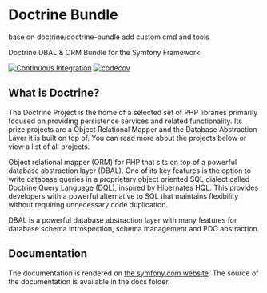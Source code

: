 # Doctrine Bundle

base on doctrine/doctrine-bundle  add custom cmd and tools

Doctrine DBAL & ORM Bundle for the Symfony Framework.

[![Continuous Integration](https://github.com/doctrine/DoctrineBundle/actions/workflows/continuous-integration.yml/badge.svg)](https://github.com/doctrine/DoctrineBundle/actions/workflows/continuous-integration.yml) [![codecov](https://codecov.io/gh/doctrine/DoctrineBundle/branch/master/graph/badge.svg?token=qtm3EQ3WgV)](https://codecov.io/gh/doctrine/DoctrineBundle)

## What is Doctrine?

The Doctrine Project is the home of a selected set of PHP libraries primarily focused on providing persistence
services and related functionality. Its prize projects are a Object Relational Mapper and the Database Abstraction
Layer it is built on top of. You can read more about the projects below or view a list of all projects.

Object relational mapper (ORM) for PHP that sits on top of a powerful database abstraction layer (DBAL).
One of its key features is the option to write database queries in a proprietary object oriented SQL dialect
called Doctrine Query Language (DQL), inspired by Hibernates HQL. This provides developers with a powerful
alternative to SQL that maintains flexibility without requiring unnecessary code duplication.

DBAL is a powerful database abstraction layer with many features for database schema introspection,
schema management and PDO abstraction.

## Documentation

The documentation is rendered on [the symfony.com website](https://symfony.com/doc/current/reference/configuration/doctrine.html).
The source of the documentation is available in the docs folder.
